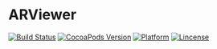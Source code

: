 # ARViewer
[![Build Status](https://travis-ci.org/CodeDrunkard/ARViewer.svg?branch=master)](https://travis-ci.org/CodeDrunkard/ARViewer)
[![CocoaPods Version](https://img.shields.io/cocoapods/v/ARViewer.svg?style=flat)](http://cocoapods.org/?q=ARViewer)
[![Platform](https://img.shields.io/cocoapods/p/ARViewer.svg?style=flat)](http://cocoapods.org/?q=ARViewer)
[![Lincense](https://img.shields.io/cocoapods/l/ARViewer.svg?style=flat)]()
